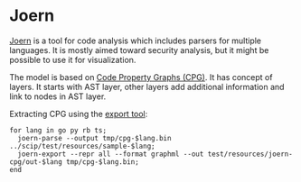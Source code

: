 # Joern

[Joern](https://github.com/joernio/joern) is a tool for code analysis which includes parsers for multiple languages.
It is mostly aimed toward security analysis, but it might be possible to use it for visualization.

The model is based on [Code Property Graphs (CPG)](https://cpg.joern.io/).
It has concept of layers.
It starts with AST layer, other layers add additional information and link to nodes in AST layer.

Extracting CPG using the [export tool](https://docs.joern.io/export/):
```fish
for lang in go py rb ts;
  joern-parse --output tmp/cpg-$lang.bin ../scip/test/resources/sample-$lang;
  joern-export --repr all --format graphml --out test/resources/joern-cpg/out-$lang tmp/cpg-$lang.bin;
end
```
